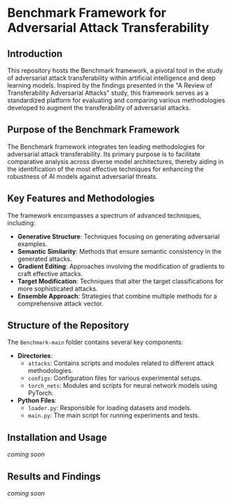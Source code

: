 # Benchmark Framework for Adversarial Attack Transferability

## Introduction
This repository hosts the Benchmark framework, a pivotal tool in the study of adversarial attack transferability within artificial intelligence and deep learning models. Inspired by the findings presented in the "A Review of Transferability Adversarial Attacks" study, this framework serves as a standardized platform for evaluating and comparing various methodologies developed to augment the transferability of adversarial attacks.

## Purpose of the Benchmark Framework
The Benchmark framework integrates ten leading methodologies for adversarial attack transferability. Its primary purpose is to facilitate comparative analysis across diverse model architectures, thereby aiding in the identification of the most effective techniques for enhancing the robustness of AI models against adversarial threats.

## Key Features and Methodologies
The framework encompasses a spectrum of advanced techniques, including:
- **Generative Structure**: Techniques focusing on generating adversarial examples.
- **Semantic Similarity**: Methods that ensure semantic consistency in the generated attacks.
- **Gradient Editing**: Approaches involving the modification of gradients to craft effective attacks.
- **Target Modification**: Techniques that alter the target classifications for more sophisticated attacks.
- **Ensemble Approach**: Strategies that combine multiple methods for a comprehensive attack vector.

## Structure of the Repository
The `Benchmark-main` folder contains several key components:
- **Directories**:
  - `attacks`: Contains scripts and modules related to different attack methodologies.
  - `configs`: Configuration files for various experimental setups.
  - `torch_nets`: Modules and scripts for neural network models using PyTorch.
- **Python Files**:
  - `loader.py`: Responsible for loading datasets and models.
  - `main.py`: The main script for running experiments and tests.

## Installation and Usage
*coming soon*

## Results and Findings
*coming soon*


